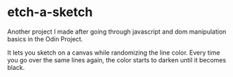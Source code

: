 # etch-a-sketch

Another project I made after going through javascript and dom manipulation basics in the Odin Project.

It lets you sketch on a canvas while randomizing the line color.
Every time you go over the same lines again, the color starts to darken until it becomes black.
